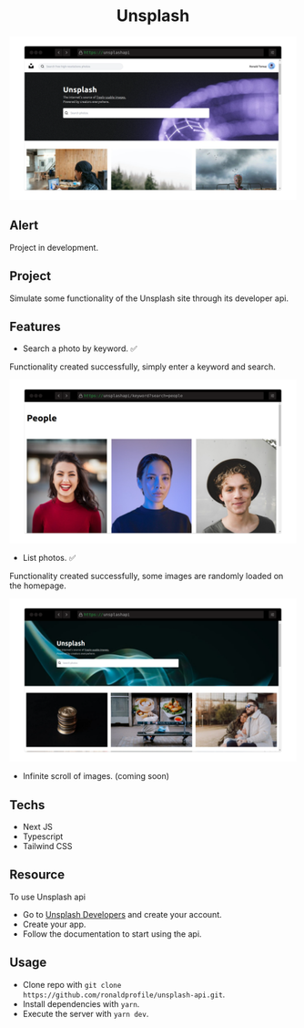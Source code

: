 <h1 align="center">Unsplash</h1>

<img src="./.github/layout.png" alt="layout preview"/>

## Alert

Project in development.

## Project

Simulate some functionality of the Unsplash site through its developer api.

## Features

- Search a photo by keyword. ✅

Functionality created successfully, simply enter a keyword and search.

<img src="./.github/preview-page-search.png" alt="preview page search"/>

- List photos. ✅

Functionality created successfully, some images are randomly loaded on the homepage.

<img src="./.github/list-photos.png" alt="photos Unsplash"/>


- Infinite scroll of images. (coming soon)

## Techs

- Next JS
- Typescript
- Tailwind CSS

## Resource

To use Unsplash api

- Go to [Unsplash Developers](https://unsplash.com/developers) and create your account.
- Create your app.
- Follow the documentation to start using the api.

## Usage

- Clone repo with `git clone https://github.com/ronaldprofile/unsplash-api.git`.
- Install dependencies with `yarn`.
- Execute the server with `yarn dev`.
